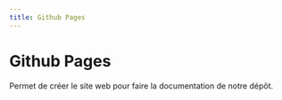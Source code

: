 ```yaml
---
title: Github Pages
---
```

# Github Pages #
Permet de créer le site web pour faire la documentation de notre dépôt.